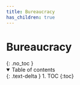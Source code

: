 ```yaml
---
title: Bureaucracy
has_children: true
---
```


<!-- DO NOT MODIFY -->
<h1>Bureaucracy</h1>{: .no_toc }
<details open markdown="block">
  <summary>
    Table of contents
  </summary>
  {: .text-delta }
1. TOC
{:toc}
</details>
<!-- END DO NOT MODIFY -->
